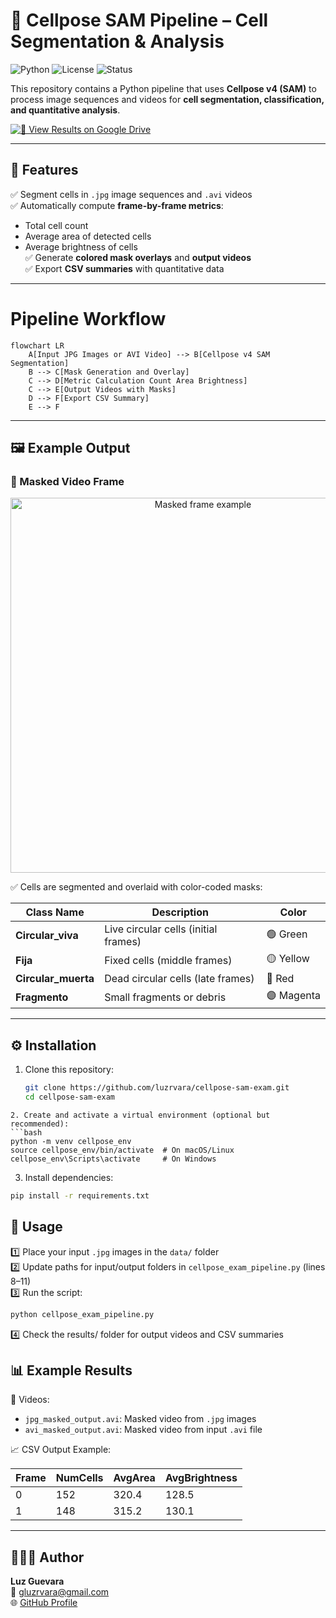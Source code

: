 # 🧬 Cellpose SAM Pipeline – Cell Segmentation & Analysis

![Python](https://img.shields.io/badge/Python-3.8%2B-blue?logo=python) ![License](https://img.shields.io/badge/license-MIT-green) ![Status](https://img.shields.io/badge/status-active-brightgreen)

This repository contains a Python pipeline that uses **Cellpose v4 (SAM)** to process image sequences and videos for **cell segmentation, classification, and quantitative analysis**.

[![🔗 View Results on Google Drive](https://img.shields.io/badge/🔗%20View%20Results-Google%20Drive-blue?logo=google-drive)](https://drive.google.com/drive/folders/1i8w17uhnUv0pBY_HZ32-bCUXai5-dcO-?usp=share_link)

---

## 🚀 Features

✅ Segment cells in `.jpg` image sequences and `.avi` videos  
✅ Automatically compute **frame-by-frame metrics**:  
- Total cell count  
- Average area of detected cells  
- Average brightness of cells  
✅ Generate **colored mask overlays** and **output videos**  
✅ Export **CSV summaries** with quantitative data

---
# Pipeline Workflow

```mermaid
flowchart LR
    A[Input JPG Images or AVI Video] --> B[Cellpose v4 SAM Segmentation]
    B --> C[Mask Generation and Overlay]
    C --> D[Metric Calculation Count Area Brightness]
    C --> E[Output Videos with Masks]
    D --> F[Export CSV Summary]
    E --> F
```
---
## 🖼️ Example Output

### 🎥 Masked Video Frame
<p align="center">
  <img src="results/example_frame.png" width="600" alt="Masked frame example">
</p>

✅ Cells are segmented and overlaid with color-coded masks:  

| Class Name             | Description                      | Color    |
|------------------------|------------------------------------|----------|
| **Circular_viva**      | Live circular cells (initial frames) | 🟢 Green |
| **Fija**               | Fixed cells (middle frames)         | 🟡 Yellow|
| **Circular_muerta**    | Dead circular cells (late frames)   | 🔴 Red   |
| **Fragmento**          | Small fragments or debris           | 🟣 Magenta|

---

## ⚙️ Installation

1. Clone this repository:
   ```bash
   git clone https://github.com/luzrvara/cellpose-sam-exam.git
   cd cellpose-sam-exam
```
2. Create and activate a virtual environment (optional but recommended):
```bash
python -m venv cellpose_env
source cellpose_env/bin/activate  # On macOS/Linux
cellpose_env\Scripts\activate     # On Windows
```
3. Install dependencies:
```bash
pip install -r requirements.txt
```
## 📝 Usage

1️⃣ Place your input `.jpg` images in the `data/` folder  
2️⃣ Update paths for input/output folders in `cellpose_exam_pipeline.py` (lines 8–11)  
3️⃣ Run the script:

```bash
python cellpose_exam_pipeline.py
```
4️⃣ Check the results/ folder for output videos and CSV summaries

## 📊 Example Results

🎥 Videos:

- `jpg_masked_output.avi`: Masked video from `.jpg` images  
- `avi_masked_output.avi`: Masked video from input `.avi` file

📈 CSV Output Example:

| Frame | NumCells | AvgArea | AvgBrightness |
|-------|----------|---------|---------------|
| 0     | 152      | 320.4   | 128.5         |
| 1     | 148      | 315.2   | 130.1         |

---

## 👩🏻‍💻 Author

**Luz Guevara**  
📧 gluzrvara@gmail.com  
🌐 [GitHub Profile](https://github.com/luzrvara)
